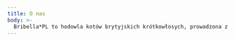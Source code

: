 ```yaml
---
title: O nas
body: >-
  Bribella*PL to hodowla kotów brytyjskich krótkowłosych, prowadzona z pasją w domowym zaciszu. Uwielbiamy ich łagodne usposobienie, miękką, pluszową sierść oraz niepowtarzalną osobowość. Nasze koty dorastają w ciepłej, rodzinnej atmosferze, otoczone miłością i troską. Jesteśmy członkiem największej na świecie organizacji felinologicznej – World Cat Federation (WCF). Wszystkie nasze maluchy otrzymują rodowody WCF, potwierdzające ich pochodzenie i uznawane na całym świecie.
---
```


